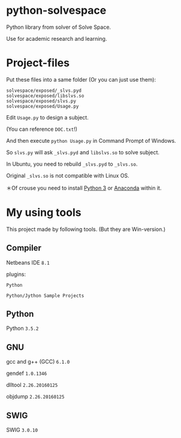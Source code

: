 python-solvespace
=================

Python library from solver of Solve Space. 

Use for academic research and learning.

Project-files
=================

Put these files into a same folder (Or you can just use them):

````
solvespace/exposed/_slvs.pyd
solvespace/exposed/libslvs.so
solvespace/exposed/slvs.py
solvespace/exposed/Usage.py
````

Edit `Usage.py` to design a subject.

(You can reference `DOC.txt`!)

And then execute `python Usage.py` in Command Prompt of Windows.

So `slvs.py` will ask `_slvs.pyd` and `libslvs.so` to solve subject.

In Ubuntu, you need to rebuild `_slvs.pyd` to `_slvs.so`.

Original `_slvs.so` is not compatible with Linux OS.

＊Of crouse you need to install [Python 3](https://www.python.org/downloads/) or [Anaconda](https://www.continuum.io/downloads) within it.

My using tools
=================

This project made by following tools. (But they are Win-version.)

Compiler
-------------

Netbeans IDE `8.1`

plugins:

````
Python

Python/Jython Sample Projects
````

Python
-------------

Python `3.5.2`

GNU
-------------

gcc and g++ (GCC) `6.1.0`

gendef `1.0.1346`

dlltool `2.26.20160125`

objdump `2.26.20160125`

SWIG
-------------

SWIG `3.0.10`